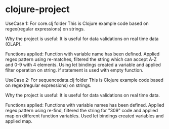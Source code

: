 # clojure-project

UseCase 1: For core.clj folder
This is Clojure example code based on regex(regular expressions) on strings.

Why the project is useful:
It is useful for data validations on real time data (OLAP).

Functions applied:
Function with variable name has been defined.
Applied regex pattern using re-matches, filtered the string which can accept A-Z and 0-9 with 4 elements.
Using let bindings created a variable and applied filter operation on string.
if statement is used with empty function.


UseCase 2: For sequencedata.clj folder
This is Clojure example code based on regex(regular expressions) on strings.

Why the project is useful:
It is useful for data validations on real time data.

Functions applied:
Functions with variable names has been defined.
Applied regex pattern using re-find, filtered the string for "309" code and applied map on different function variables.
Used let bindings created variables and applied map.

